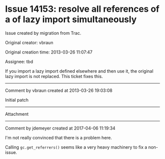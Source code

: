 # Issue 14153: resolve all references of a of lazy import simultaneously

Issue created by migration from Trac.

Original creator: vbraun

Original creation time: 2013-03-26 11:07:47

Assignee: tbd

If you import a lazy import defined elsewhere and then use it, the original lazy import is not replaced. This ticket fixes this.


---

Comment by vbraun created at 2013-03-26 19:03:08

Initial patch


---

Attachment


---

Comment by jdemeyer created at 2017-04-06 11:19:34

I'm not really convinced that there is a problem here.

Calling `gc.get_referrers()` seems like a very heavy machinery to fix a non-issue.
